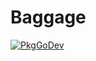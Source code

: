# Baggage

[![PkgGoDev](https://pkg.go.dev/badge/go.opentelemetry.io/otel/baggage)](https://pkg.go.dev/go.opentelemetry.io/otel/baggage)
